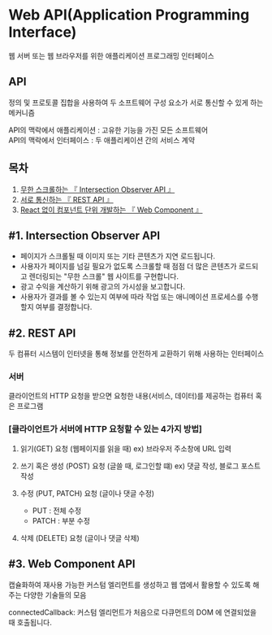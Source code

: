 # Web API(Application Programming Interface)

웹 서버 또는 웹 브라우저를 위한 애플리케이션 프로그래밍 인터페이스

## API

정의 및 프로토콜 집합을 사용하여 두 소프트웨어 구성 요소가 서로 통신할 수 있게 하는 메커니즘

API의 맥락에서 애플리케이션 : 고유한 기능을 가진 모든 소프트웨어  
API의 맥락에서 인터페이스 : 두 애플리케이션 간의 서비스 계약

## 목차

1. [무한 스크롤하는 『 Intersection Observer API 』](#1-intersection-observer-api)
2. [서로 통신하는 『 REST API 』](#2-rest-api)
3. [React 없이 컴포넌트 단위 개발하는 『 Web Component 』](#3-web-component-api)

## #1. Intersection Observer API

- 페이지가 스크롤될 때 이미지 또는 기타 콘텐츠가 지연 로드됩니다.
- 사용자가 페이지를 넘길 필요가 없도록 스크롤할 때 점점 더 많은 콘텐츠가 로드되고 렌더링되는 "무한 스크롤" 웹 사이트를 구현합니다.
- 광고 수익을 계산하기 위해 광고의 가시성을 보고합니다.
- 사용자가 결과를 볼 수 있는지 여부에 따라 작업 또는 애니메이션 프로세스를 수행할지 여부를 결정합니다.

## #2. REST API

두 컴퓨터 시스템이 인터넷을 통해 정보를 안전하게 교환하기 위해 사용하는 인터페이스

### 서버

클라이언트의 HTTP 요청을 받으면 요청한 내용(서비스, 데이터)를 제공하는 컴퓨터 혹은 프로그램

### [클라이언트가 서버에 HTTP 요청할 수 있는 4가지 방법]

1. 읽기(GET) 요청 (웹페이지를 읽을 때) ex) 브라우저 주소창에 URL 입력
2. 쓰기 혹은 생성 (POST) 요청 (글쓸 때, 로그인할 떄) ex) 댓글 작성, 블로그 포스트 작성
3. 수정 (PUT, PATCH) 요청 (글이나 댓글 수정)

   - PUT : 전체 수정
   - PATCH : 부분 수정

4. 삭제 (DELETE) 요청 (글이나 댓글 삭제)

## #3. Web Component API

캡슐화하여 재사용 가능한 커스텀 엘리먼트를 생성하고 웹 앱에서 활용할 수 있도록 해주는 다양한 기술들의 모음

connectedCallback: 커스텀 엘리먼트가 처음으로 다큐먼트의 DOM 에 연결되었을 때 호출됩니다.
